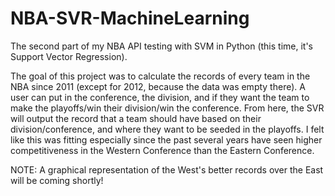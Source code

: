 # NBA-SVR-MachineLearning
The second part of my NBA API testing with SVM in Python (this time, it's Support Vector Regression).

The goal of this project was to calculate the records of every team in the NBA since 2011 (except for 2012, because the data was empty there).
A user can put in the conference, the division, and if they want the team to make the playoffs/win their division/win the conference. From here,
the SVR will output the record that a team should have based on their division/conference, and where they want to be seeded in the playoffs.
I felt like this was fitting especially since the past several years have seen higher competitiveness in the Western Conference than the Eastern Conference.


NOTE: A graphical representation of the West's better records over the East will be coming shortly!
